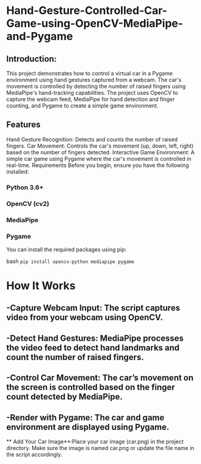 # Hand-Gesture-Controlled-Car-Game-using-OpenCV-MediaPipe-and-Pygame
## Introduction:
This project demonstrates how to control a virtual car in a Pygame environment using hand gestures captured from a webcam. The car's movement is controlled by detecting the number of raised fingers using MediaPipe's hand-tracking capabilities. The project uses OpenCV to capture the webcam feed, MediaPipe for hand detection and finger counting, and Pygame to create a simple game environment.

## Features
Hand Gesture Recognition: Detects and counts the number of raised fingers.
Car Movement: Controls the car's movement (up, down, left, right) based on the number of fingers detected.
Interactive Game Environment: A simple car game using Pygame where the car's movement is controlled in real-time.
Requirements
Before you begin, ensure you have the following installed:

### Python 3.6+  
### OpenCV (cv2)  
### MediaPipe  
### Pygame  



You can install the required packages using pip:

bash
`````pip install opencv-python mediapipe pygame`````


# How It Works
##  -Capture Webcam Input: The script captures video from your webcam using OpenCV.
##  -Detect Hand Gestures: MediaPipe processes the video feed to detect hand landmarks and count the number of raised fingers.
##  -Control Car Movement: The car’s movement on the screen is controlled based on the finger count detected by MediaPipe.
##  -Render with Pygame: The car and game environment are displayed using Pygame.
** Add Your Car Image**:Place your car image (car.png) in the project directory. Make sure the image is named car.png or update the file name in the script accordingly.
